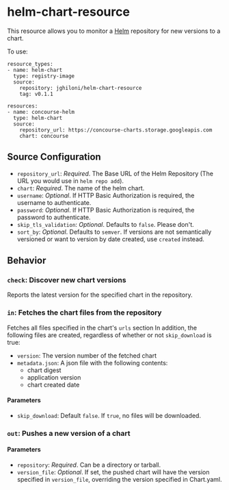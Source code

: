 # helm-chart-resource

This resource allows you to monitor a [Helm](https://helm.sh) repository for
new versions to a chart.

To use:

```
resource_types:
- name: helm-chart
  type: registry-image
  source:
    repository: jghiloni/helm-chart-resource
    tag: v0.1.1

resources:
- name: concourse-helm
  type: helm-chart
  source:
    repository_url: https://concourse-charts.storage.googleapis.com
    chart: concourse
```

## Source Configuration
* `repository_url`: *Required*. The Base URL of the Helm Repository (The URL you would use in `helm repo add`).
* `chart`: *Required*. The name of the helm chart.
* `username`: *Optional*. If HTTP Basic Authorization is required, the username to authenticate.
* `password`: *Optional*. If HTTP Basic Authorization is required, the password to authenticate.
* `skip_tls_validation`: *Optional*. Defaults to `false`. Please don't.
* `sort_by`: *Optional*. Defaults to `semver`. If versions are not semantically versioned or want to version by date
  created, use `created` instead.

## Behavior

### `check`: Discover new chart versions
Reports the latest version for the specified chart in the repository.

### `in`: Fetches the chart files from the repository
Fetches all files specified in the chart's `urls` section In addition, the following files
are created, regardless of whether or not `skip_download` is true:
* `version`: The version number of the fetched chart
* `metadata.json`: A json file with the following contents:
  * chart digest
  * application version
  * chart created date

#### Parameters
* `skip_download`: Default `false`. If `true`, no files will be downloaded.

### `out`: Pushes a new version of a chart

#### Parameters
* `repository`: *Required*. Can be a directory or tarball.
* `version_file`: *Optional*. If set, the pushed chart will have the version specified in `version_file`,
  overriding the version specified in Chart.yaml.
